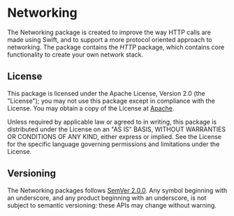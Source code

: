 # Networking

The Networking package is created to improve the way HTTP calls are made using Swift, 
and to support a more protocol oriented approach to networking. The package contains the _HTTP_ package,
which contains core functionality to create your own network stack. 

## License

This package is licensed under the Apache License, Version 2.0 (the "License"); 
you may not use this package except in compliance with the License. 
You may obtain a copy of the License at [Apache](http://www.apache.org/licenses/LICENSE-2.0).

Unless required by applicable law or agreed to in writing, this package is distributed under the License on an "AS IS" BASIS, 
WITHOUT WARRANTIES OR CONDITIONS OF ANY KIND, either express or implied. 
See the License for the specific language governing permissions and limitations under the License.

## Versioning

The Networking packages follows [SemVer 2.0.0](https://semver.org/#semantic-versioning-200). 
Any symbol beginning with an underscore, and any product beginning with an underscore, is not subject to semantic versioning: 
these APIs may change without warning.
